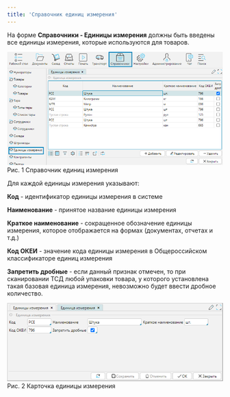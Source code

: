 ```yaml
---
title: 'Справочник единиц измерения'
---
```


На форме **Справочники - Единицы измерения** должны быть введены все единицы измерения, которые используются для товаров.

![](img/unit1.png)  
Рис. 1 Справочник единиц измерения  

Для каждой единицы измерения указывают:

**Код** - идентификатор единицы измерения в системе

**Наименование** - принятое название единицы измерения

**Краткое наименование** - сокращенное обозначение единицы измерения, которое отображается на формах (документах, отчетах и т.д.)

**Код ОКЕИ** - значение кода единицы измерения в Общероссийском классификаторе единиц измерения

**Запретить дробные** - если данный признак отмечен, то при сканировании ТСД любой упаковки товара, у которого установлена такая базовая единица измерения, 
невозможно будет ввести дробное количество.

![](img/unit2.png)  
Рис. 2 Карточка единицы измерения



